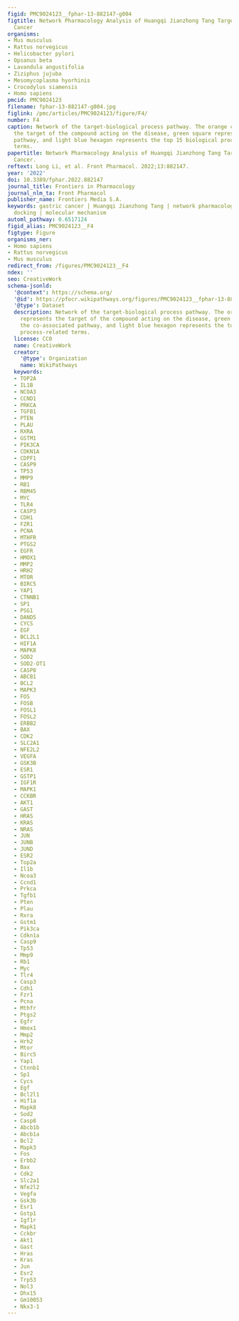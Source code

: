 ```yaml
---
figid: PMC9024123__fphar-13-882147-g004
figtitle: Network Pharmacology Analysis of Huangqi Jianzhong Tang Targets in Gastric
  Cancer
organisms:
- Mus musculus
- Rattus norvegicus
- Helicobacter pylori
- Opsanus beta
- Lavandula angustifolia
- Ziziphus jujuba
- Mesomycoplasma hyorhinis
- Crocodylus siamensis
- Homo sapiens
pmcid: PMC9024123
filename: fphar-13-882147-g004.jpg
figlink: /pmc/articles/PMC9024123/figure/F4/
number: F4
caption: Network of the target-biological process pathway. The orange circle represents
  the target of the compound acting on the disease, green square represents the co-associated
  pathway, and light blue hexagon represents the top 15 biological process-related
  terms.
papertitle: Network Pharmacology Analysis of Huangqi Jianzhong Tang Targets in Gastric
  Cancer.
reftext: Long Li, et al. Front Pharmacol. 2022;13:882147.
year: '2022'
doi: 10.3389/fphar.2022.882147
journal_title: Frontiers in Pharmacology
journal_nlm_ta: Front Pharmacol
publisher_name: Frontiers Media S.A.
keywords: gastric cancer | Huangqi Jianzhong Tang | network pharmacology | molecular
  docking | molecular mechanism
automl_pathway: 0.6517124
figid_alias: PMC9024123__F4
figtype: Figure
organisms_ner:
- Homo sapiens
- Rattus norvegicus
- Mus musculus
redirect_from: /figures/PMC9024123__F4
ndex: ''
seo: CreativeWork
schema-jsonld:
  '@context': https://schema.org/
  '@id': https://pfocr.wikipathways.org/figures/PMC9024123__fphar-13-882147-g004.html
  '@type': Dataset
  description: Network of the target-biological process pathway. The orange circle
    represents the target of the compound acting on the disease, green square represents
    the co-associated pathway, and light blue hexagon represents the top 15 biological
    process-related terms.
  license: CC0
  name: CreativeWork
  creator:
    '@type': Organization
    name: WikiPathways
  keywords:
  - TOP2A
  - IL1B
  - NCOA3
  - CCND1
  - PRKCA
  - TGFB1
  - PTEN
  - PLAU
  - RXRA
  - GSTM1
  - PIK3CA
  - CDKN1A
  - CDPF1
  - CASP9
  - TP53
  - MMP9
  - RB1
  - RBM45
  - MYC
  - TLR4
  - CASP3
  - CDH1
  - FZR1
  - PCNA
  - MTHFR
  - PTGS2
  - EGFR
  - HMOX1
  - MMP2
  - HRH2
  - MTOR
  - BIRC5
  - YAP1
  - CTNNB1
  - SP1
  - PSG1
  - DAND5
  - CYCS
  - EGF
  - BCL2L1
  - HIF1A
  - MAPK8
  - SOD2
  - SOD2-OT1
  - CASP8
  - ABCB1
  - BCL2
  - MAPK3
  - FOS
  - FOSB
  - FOSL1
  - FOSL2
  - ERBB2
  - BAX
  - CDK2
  - SLC2A1
  - NFE2L2
  - VEGFA
  - GSK3B
  - ESR1
  - GSTP1
  - IGF1R
  - MAPK1
  - CCKBR
  - AKT1
  - GAST
  - HRAS
  - KRAS
  - NRAS
  - JUN
  - JUNB
  - JUND
  - ESR2
  - Top2a
  - Il1b
  - Ncoa3
  - Ccnd1
  - Prkca
  - Tgfb1
  - Pten
  - Plau
  - Rxra
  - Gstm1
  - Pik3ca
  - Cdkn1a
  - Casp9
  - Tp53
  - Mmp9
  - Rb1
  - Myc
  - Tlr4
  - Casp3
  - Cdh1
  - Fzr1
  - Pcna
  - Mthfr
  - Ptgs2
  - Egfr
  - Hmox1
  - Mmp2
  - Hrh2
  - Mtor
  - Birc5
  - Yap1
  - Ctnnb1
  - Sp1
  - Cycs
  - Egf
  - Bcl2l1
  - Hif1a
  - Mapk8
  - Sod2
  - Casp8
  - Abcb1b
  - Abcb1a
  - Bcl2
  - Mapk3
  - Fos
  - Erbb2
  - Bax
  - Cdk2
  - Slc2a1
  - Nfe2l2
  - Vegfa
  - Gsk3b
  - Esr1
  - Gstp1
  - Igf1r
  - Mapk1
  - Cckbr
  - Akt1
  - Gast
  - Hras
  - Kras
  - Jun
  - Esr2
  - Trp53
  - Nol3
  - Dhx15
  - Gm10053
  - Nkx3-1
---
```

